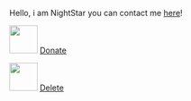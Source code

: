 Hello, i am NightStar you can contact me [here](https://void-project.ml/)!


<!---
RE-ProBot/RE-ProBot is a ✨ special ✨ repository because its `README.md` (this file) appears on your GitHub profile.
You can click the Preview link to take a look at your changes.
--->

<img src="https://user-images.githubusercontent.com/66971484/148293004-77015e4b-2bfc-4652-b704-1011f575f0c7.png" width="50" height="50"> [Donate](https://paypal.me/deleted)

<img src="https://user-images.githubusercontent.com/66971484/148293896-34ee2f9b-6c2f-45ee-8462-0410955b946d.png" width="50" height="50"> [Delete](https://ric.roll)

